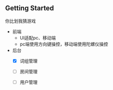 
## Getting Started

你比划我猜游戏
- 前端
  - UI适配pc、移动端
  - pc端使用方向键操控，移动端使用陀螺仪操控
- 后台
  - [X] 词组管理
  - [ ] 房间管理
  - [ ] 用户管理   
  
